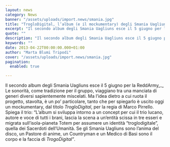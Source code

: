 ```yaml
---
layout: news
category: News
banner: "/assets/uploads/import.news/smania.jpg"
title: "TrogloDigital, l’album (e il mockumentary) degli Smania Uagliuns"
excerpt: "Il secondo album degli Smania Uagliuns esce il 5 giugno per la ReddArmy. Le sonorità, come  tradizione per il gruppo, viaggiano tra una manciata di generi diversi sapientemente miscelati. Ma l’idea dietro a cui ruota il progetto, stavolta, è un po’ particolare, tanto che per spiegarlo è uscito oggi un mockumentary, dal titolo TrogloDigital, per [&hellip"
quote: ""
description: "Il secondo album degli Smania Uagliuns esce il 5 giugno per la ReddArmy. Le sonorità, come  tradizione per il gruppo, viaggiano tra una manciata di generi diversi sapientemente miscelati. Ma l’idea dietro a cui ruota il progetto, stavolta, è un po’ particolare, tanto che per spiegarlo è uscito oggi un mockumentary, dal titolo TrogloDigital, per [&hellip"
keywords: ""
date: 2013-04-22T00:00:00.000+01:00
author: "Marta Blumi Tripodi"
cover: "/assets/uploads/import.news/smania.jpg"
pagination:
  enabled: true

---
```


Il secondo album degli Smania Uagliuns esce il 5 giugno per la ReddArmy_._ Le sonorità, come tradizione per il gruppo, viaggiano tra una manciata di generi diversi sapientemente miscelati. Ma l’idea dietro a cui ruota il progetto, stavolta, è un po’ particolare, tanto che per spiegarlo è uscito oggi un mockumentary, dal titolo _TrogloDigital_, per la regia di Marco Pirrello. Spiega il trio: “L’album si sviluppa intorno a un concept per cui il trio lucano, autore e voce di tutti i brani, lascia la scena a un’entità scissa in tre esseri e migrata sull’isola-pianeta Totem per assumere un identità “troglodigitale”, quella dei Sacerdoti dell’Umanità. Se gli Smania Uagliuns sono l’anima del disco, un Pastore di anime, un Countryman e un Medico di Basi sono il corpo e la faccia di _TrogoDigital”_.

  